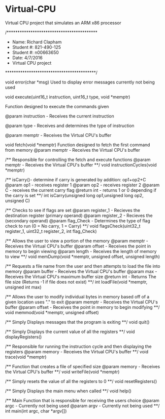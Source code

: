 # Virtual-CPU
Virtual CPU project that simulates an ARM x86 processor

/******************************************
* Name: Richard Clapham
* Student #: 821-490-125
* Student #: n00663650
* Date: 4/7/2016
* Virtual CPU project

******************************************/

void error(char *msg)
Used to display error messages currently not being used

void execute(uint16_t instruction, uint16_t type, void *memptr)

Function designed to execute the commands given

@param instruction - Receives the current instruction

@param type - Receives and determines the type of instruction

@param memptr - Receives the Virtual CPU's buffer


void fetch(void *memptr)
Function designed to fetch the first command from memory 
@param memptr - Receives the Virtual CPU's buffer


/**
Responsible for controlling the fetch and execute functions
@param memptr - Receives the Virtual CPU's buffer
**/
void instructionCycles(void *memptr)

/**
isCarry()- determine if carry is generated by addition: op1+op2+C
@param op1 - receives register 1
@param op2 - receives register 2
@param C - receives the current carry flag
@return int - returns 1 or 0 depending if the carry is set
**/
int isCarry(unsigned long op1,unsigned long op2, unsigned C)

/**
Checks to see if flags are set
@param register_1 - Recieves the destination register (primary operand)
@param register_2 - Recieves the (secondary operand)
@param flag_Check - Determines the type of flag check to run (0 = No carry, 1 = Carry)
**/
void flagsCheck(uint32_t register_1, uint32_t register_2, int flag_Check)

/**
Allows the user to view a portion of the memory 
@param memptr - Receives the Virtual CPU's buffer
@param offset - Receives the point in memory to begin viewing
@param length - Receives the length of memory to view
**/
void memDump(void *memptr, unsigned offset, unsigned length)

/**
Requests a file name from the user and then attempts to load the file into memory
@param buffer - Receives the Virtual CPU's buffer
@param max - Receives the Virtual CPU's maximum buffer size
@return int - Returns The file size (Returns -1 if file does not exist)
**/
int loadFile(void *memptr,  unsigned int max) 

/**
Allows the user to modify individual bytes in memory based off of a given location
uses "." to exit
@param memptr - Receives the Virtual CPU's buffer
@param offset - Receives the point in memory to begin modifying
**/
void memmod(void *memptr, unsigned offset)

/**
Simply Displays messages that the program is exiting
**/
void quit()

/**
Simply Displays the current value of all the registers
**/
void displayRegisters()

/**
Responsible for running the instruction cycle and then displaying the registers
@param memory - Receives the Virtual CPU's buffer
**/
void trace(void *memptr)

/**
Function that creates a file of specified size
@param memory - Receives the Virtual CPU's buffer
**/
void writeFile(void *memptr)

/**
Simply resets the value of all the registers to 0
**/
void resetRegisters()

/**
Simply Displays the main menu when called
**/
void help()

/**
Main Function that is responsible for receiving the users choice
@param argc - Currently not being used
@param argv - Currently not being used
**/
int main(int argc, char *argv[])
